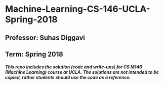 # Machine-Learning-CS-146-UCLA-Spring-2018

## Professor: Suhas Diggavi
## Term: Spring 2018


##### This repo includes the solution (code and write-ups) for CS M146 (Machine Learning) course at UCLA. The solutions are not intended to be copied, rather students should use the code as a reference. 

